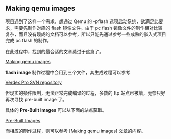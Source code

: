## Making qemu images
项目遇到了这样一个需求，想通过 Qemu 的 -pflash 选项启动系统，欲满足此要求，需要先制作对应的 flash 镜像文件。由于 pc flash 镜像文件的制作相对比较复杂，而且没有现成的文档可以参考，所以只能先通过参考一些成熟的嵌入式项目完成 pc flash 的制作。

在此过程中，找到的最合适的文章莫过于这篇了。

[Making qemu images](http://wiki.gumstix.org/index.php?title=Making_qemu_images)

**flash image** 制作过程中会用到三个文件，其生成过程可以参考

[Verdex Pro SVN repository](http://neostix.com/software-development/open-embedded/190-verdex-svn-repository.html)

但现实的条件限制，无法正常完成编译的过程，多数的 ftp 站点已被墙，无奈只好再次寻找 pre-built image 了。

具体的 **Pre-Built Images** 可以从下面的站点获取。

[Pre-Built Images](http://neostix.com/download-prebuilt-images.html)

而相应的制作过程，则可以参考 [Making qemu images] 文章的内容。

